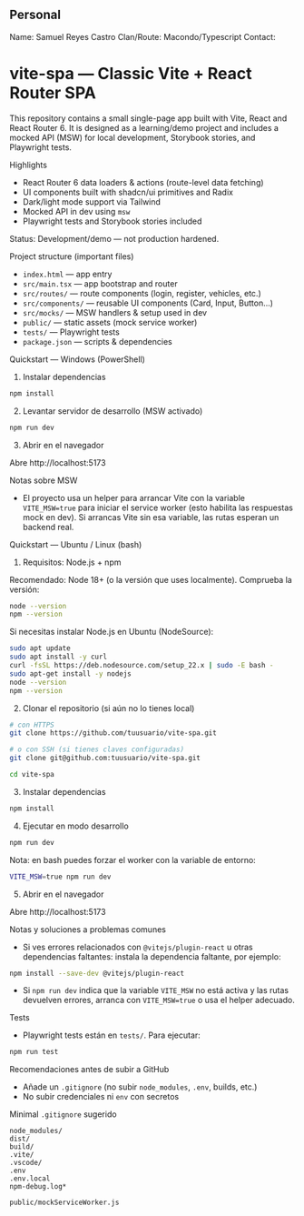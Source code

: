 <!-- Personal info: replace with your name/contact or leave blank -->
## Personal

Name: Samuel Reyes Castro
Clan/Route: Macondo/Typescript
Contact: 


# vite-spa — Classic Vite + React Router SPA

This repository contains a small single-page app built with Vite, React and React Router 6. It is designed as a learning/demo project and includes a mocked API (MSW) for local development, Storybook stories, and Playwright tests.

Highlights

- React Router 6 data loaders & actions (route-level data fetching)
- UI components built with shadcn/ui primitives and Radix
- Dark/light mode support via Tailwind
- Mocked API in dev using `msw`
- Playwright tests and Storybook stories included

Status: Development/demo — not production hardened.

Project structure (important files)

- `index.html` — app entry
- `src/main.tsx` — app bootstrap and router
- `src/routes/` — route components (login, register, vehicles, etc.)
- `src/components/` — reusable UI components (Card, Input, Button...)
- `src/mocks/` — MSW handlers & setup used in dev
- `public/` — static assets (mock service worker)
- `tests/` — Playwright tests
- `package.json` — scripts & dependencies

Quickstart — Windows (PowerShell)

1) Instalar dependencias

```powershell
npm install
```

2) Levantar servidor de desarrollo (MSW activado)

```powershell
npm run dev
```

3) Abrir en el navegador

Abre http://localhost:5173

Notas sobre MSW

- El proyecto usa un helper para arrancar Vite con la variable `VITE_MSW=true` para iniciar el service worker (esto habilita las respuestas mock en dev). Si arrancas Vite sin esa variable, las rutas esperan un backend real.

Quickstart — Ubuntu / Linux (bash)

1) Requisitos: Node.js + npm

Recomendado: Node 18+ (o la versión que uses localmente). Comprueba la versión:

```bash
node --version
npm --version
```

Si necesitas instalar Node.js en Ubuntu (NodeSource):

```bash
sudo apt update
sudo apt install -y curl
curl -fsSL https://deb.nodesource.com/setup_22.x | sudo -E bash -
sudo apt-get install -y nodejs
node --version
npm --version
```

2) Clonar el repositorio (si aún no lo tienes local)

```bash
# con HTTPS
git clone https://github.com/tuusuario/vite-spa.git

# o con SSH (si tienes claves configuradas)
git clone git@github.com:tuusuario/vite-spa.git

cd vite-spa
```

3) Instalar dependencias

```bash
npm install
```

4) Ejecutar en modo desarrollo

```bash
npm run dev
```

Nota: en bash puedes forzar el worker con la variable de entorno:

```bash
VITE_MSW=true npm run dev
```

5) Abrir en el navegador

Abre http://localhost:5173

Notas y soluciones a problemas comunes

- Si ves errores relacionados con `@vitejs/plugin-react` u otras dependencias faltantes: instala la dependencia faltante, por ejemplo:

```bash
npm install --save-dev @vitejs/plugin-react
```

- Si `npm run dev` indica que la variable `VITE_MSW` no está activa y las rutas devuelven errores, arranca con `VITE_MSW=true` o usa el helper adecuado.

Tests

- Playwright tests están en `tests/`. Para ejecutar:

```powershell
npm run test
```

Recomendaciones antes de subir a GitHub

- Añade un `.gitignore` (no subir `node_modules`, `.env`, builds, etc.)
- No subir credenciales ni `env` con secretos

Minimal `.gitignore` sugerido

```
node_modules/
dist/
build/
.vite/
.vscode/
.env
.env.local
npm-debug.log*

public/mockServiceWorker.js
```